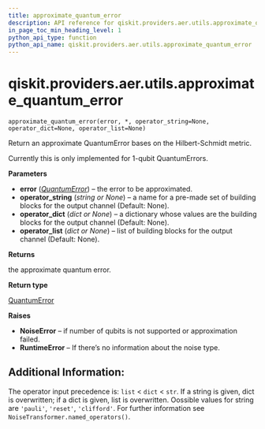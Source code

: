 ```yaml
---
title: approximate_quantum_error
description: API reference for qiskit.providers.aer.utils.approximate_quantum_error
in_page_toc_min_heading_level: 1
python_api_type: function
python_api_name: qiskit.providers.aer.utils.approximate_quantum_error
---
```


<span id="qiskit-providers-aer-utils-approximate-quantum-error" />

# qiskit.providers.aer.utils.approximate\_quantum\_error

<span id="qiskit.providers.aer.utils.approximate_quantum_error" />

`approximate_quantum_error(error, *, operator_string=None, operator_dict=None, operator_list=None)`

Return an approximate QuantumError bases on the Hilbert-Schmidt metric.

Currently this is only implemented for 1-qubit QuantumErrors.

**Parameters**

*   **error** ([*QuantumError*](qiskit.providers.aer.noise.QuantumError "qiskit.providers.aer.noise.QuantumError")) – the error to be approximated.
*   **operator\_string** (*string or None*) – a name for a pre-made set of building blocks for the output channel (Default: None).
*   **operator\_dict** (*dict or None*) – a dictionary whose values are the building blocks for the output channel (Default: None).
*   **operator\_list** (*dict or None*) – list of building blocks for the output channel (Default: None).

**Returns**

the approximate quantum error.

**Return type**

[QuantumError](qiskit.providers.aer.noise.QuantumError "qiskit.providers.aer.noise.QuantumError")

**Raises**

*   **NoiseError** – if number of qubits is not supported or approximation failed.
*   **RuntimeError** – If there’s no information about the noise type.

## Additional Information:

The operator input precedence is: `list` \< `dict` \< `str`. If a string is given, dict is overwritten; if a dict is given, list is overwritten. Oossible values for string are `'pauli'`, `'reset'`, `'clifford'`. For further information see `NoiseTransformer.named_operators()`.

